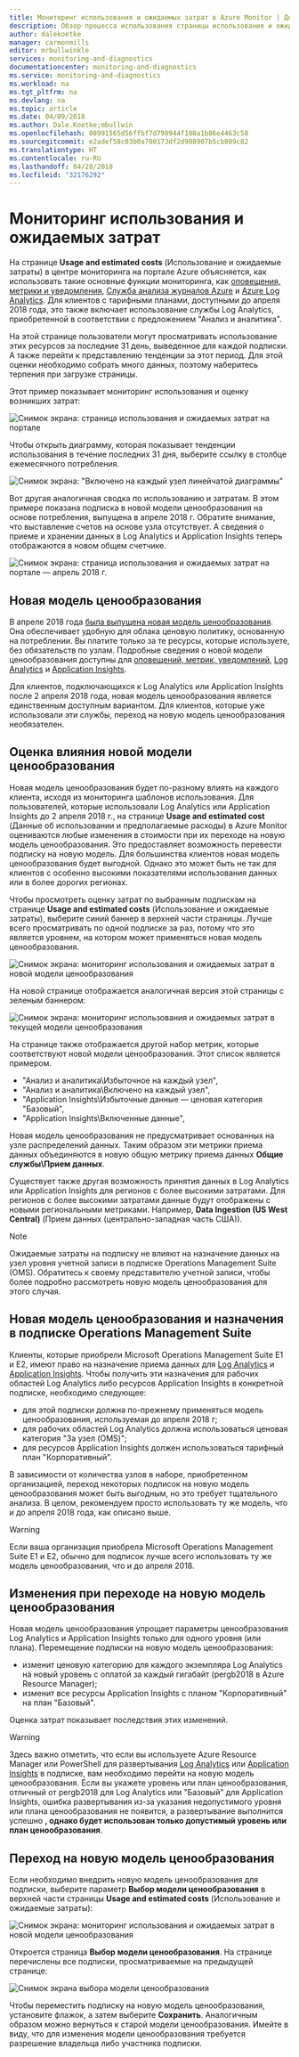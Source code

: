 ```yaml
---
title: Мониторинг использования и ожидаемых затрат в Azure Monitor | Документация Майкрософт
description: Обзор процесса использования страницы использования и ожидаемых затрат в Azure Monitor
author: dalekoetke
manager: carmonmills
editor: mrbullwinkle
services: monitoring-and-diagnostics
documentationcenter: monitoring-and-diagnostics
ms.service: monitoring-and-diagnostics
ms.workload: na
ms.tgt_pltfrm: na
ms.devlang: na
ms.topic: article
ms.date: 04/09/2018
ms.author: Dale.Koetke;mbullwin
ms.openlocfilehash: 08991565d56ffbf7d798944f108a1b86e4463c58
ms.sourcegitcommit: e2adef58c03b0a780173df2d988907b5cb809c82
ms.translationtype: HT
ms.contentlocale: ru-RU
ms.lasthandoff: 04/28/2018
ms.locfileid: "32176292"
---
```

# <a name="monitoring-usage-and-estimated-costs"></a>Мониторинг использования и ожидаемых затрат

На странице **Usage and estimated costs** (Использование и ожидаемые затраты) в центре мониторинга на портале Azure объясняется, как использовать такие основные функции мониторинга, как [оповещения, метрики и уведомления](https://azure.microsoft.com/pricing/details/monitor/), [Служба анализа журналов Azure](https://azure.microsoft.com/pricing/details/log-analytics/) и [Azure Log Analytics](https://azure.microsoft.com/pricing/details/application-insights/). Для клиентов с тарифными планами, доступными до апреля 2018 года, это также включает использование службы Log Analytics, приобретенной в соответствии с предложением "Анализ и аналитика".

На этой странице пользователи могут просматривать использование этих ресурсов за последние 31 день, выведенное для каждой подписки. А также перейти к представлению тенденции за этот период. Для этой оценки необходимо собрать много данных, поэтому наберитесь терпения при загрузке страницы.

Этот пример показывает мониторинг использования и оценку возникших затрат:

![Снимок экрана: страница использования и ожидаемых затрат на портале](./media/monitoring-usage-and-estimated-costs/001.png)

Чтобы открыть диаграмму, которая показывает тенденции использования в течение последних 31 дня, выберите ссылку в столбце ежемесячного потребления.

![Снимок экрана: "Включено на каждый узел линейчатой диаграммы"](./media/monitoring-usage-and-estimated-costs/002.png)

Вот другая аналогичная сводка по использованию и затратам. В этом примере показана подписка в новой модели ценообразования на основе потребления, выпущена в апреле 2018 г. Обратите внимание, что выставление счетов на основе узла отсутствует. А сведения о приеме и хранении данных в Log Analytics и Application Insights теперь отображаются в новом общем счетчике.

![Снимок экрана: страница использования и ожидаемых затрат на портале — апрель 2018 г.](./media/monitoring-usage-and-estimated-costs/003.png)

## <a name="new-pricing-model"></a>Новая модель ценообразования

В апреле 2018 года [была выпущена новая модель ценообразования](https://azure.microsoft.com/blog/introducing-a-new-way-to-purchase-azure-monitoring-services/).  Она обеспечивает удобную для облака ценовую политику, основанную на потреблении. Вы платите только за те ресурсы, которые используете, без обязательств по узлам. Подробные сведения о новой модели ценообразования доступны для [оповещений, метрик, уведомлений](https://azure.microsoft.com/pricing/details/monitor/), [Log Analytics](https://azure.microsoft.com/pricing/details/log-analytics/) и [Application Insights](https://azure.microsoft.com/pricing/details/application-insights/). 

Для клиентов, подключающихся к Log Analytics или Application Insights после 2 апреля 2018 года, новая модель ценообразования является единственным доступным вариантом. Для клиентов, которые уже использовали эти службы, переход на новую модель ценообразования необязателен.

## <a name="assessing-the-impact-of-the-new-pricing-model"></a>Оценка влияния новой модели ценообразования
Новая модель ценообразования будет по-разному влиять на каждого клиента, исходя из мониторинга шаблонов использования. Для пользователей, которые использовали Log Analytics или Application Insights до 2 апреля 2018 г., на странице **Usage and estimated cost** (Данные об использовании и предполагаемые расходы) в Azure Monitor оцениваются любые изменения в стоимости при их переходе на новую модель ценообразования. Это предоставляет возможность перевести подписку на новую модель. Для большинства клиентов новая модель ценообразования будет выгодной. Однако это может быть не так для клиентов с особенно высокими показателями использования данных или в более дорогих регионах.

Чтобы просмотреть оценку затрат по выбранным подпискам на странице **Usage and estimated costs** (Использование и ожидаемые затраты), выберите синий баннер в верхней части страницы. Лучше всего просматривать по одной подписке за раз, потому что это является уровнем, на котором может применяться новая модель ценообразования.

![Снимок экрана: мониторинг использования и ожидаемых затрат в новой модели ценообразования](./media/monitoring-usage-and-estimated-costs/004.png)

На новой странице отображается аналогичная версия этой страницы с зеленым баннером:

![Снимок экрана: мониторинг использования и ожидаемых затрат в текущей модели ценообразования](./media/monitoring-usage-and-estimated-costs/005.png)

На странице также отображается другой набор метрик, которые соответствуют новой модели ценообразования. Этот список является примером.

- "Анализ и аналитика\Избыточное на каждый узел",
- "Анализ и аналитика\Включено на каждый узел",
- "Application Insights\Избыточные данные — ценовая категория "Базовый",
- "Application Insights\Включенные данные",

Новая модель ценообразования не предусматривает основанных на узле распределений данных. Таким образом эти метрики приема данных объединяются в новую общую метрику приема данных **Общие службы\Прием данных**. 

Существует также другая возможность принятия данных в Log Analytics или Application Insights для регионов с более высокими затратами. Для регионов с более высокими затратами данные будут отображены с новыми региональными метриками. Например, **Data Ingestion (US West Central)** (Прием данных (центрально-западная часть США)).

> [!NOTE]
> Ожидаемые затраты на подписку не влияют на назначение данных на узел уровня учетной записи в подписке Operations Management Suite (OMS). Обратитесь к своему представителю учетной записи, чтобы более подробно рассмотреть новую модель ценообразования для этого случая.

## <a name="new-pricing-model-and-operations-management-suite-subscription-entitlements"></a>Новая модель ценообразования и назначения в подписке Operations Management Suite

Клиенты, которые приобрели Microsoft Operations Management Suite E1 и E2, имеют право на назначение приема данных для [Log Analytics](https://www.microsoft.com/cloud-platform/operations-management-suite) и [Application Insights](https://docs.microsoft.com/azure/application-insights/app-insights-pricing#the-price-plans). Чтобы получить эти назначения для рабочих областей Log Analytics либо ресурсов Application Insights в конкретной подписке, необходимо следующее: 

- для этой подписки должна по-прежнему применяться модель ценообразования, используемая до апреля 2018 г;
- для рабочих областей Log Analytics должна использоваться ценовая категория "За узел (OMS)";
- для ресурсов Application Insights должен использоваться тарифный план "Корпоративный".

В зависимости от количества узлов в наборе, приобретенном организацией, переход некоторых подписок на новую модель ценообразования может быть выгодным, но это требует тщательного анализа. В целом, рекомендуем просто использовать ту же модель, что и до апреля 2018 года, как описано выше.

> [!WARNING]
> Если ваша организация приобрела Microsoft Operations Management Suite E1 и E2, обычно для подписок лучше всего использовать ту же модель ценообразования, что и до апреля 2018. 
>

## <a name="changes-when-youre-moving-to-the-new-pricing-model"></a>Изменения при переходе на новую модель ценообразования

Новая модель ценообразования упрощает параметры ценообразования Log Analytics и Application Insights только для одного уровня (или плана). Перемещение подписки на новую модель ценообразования:

- изменит ценовую категорию для каждого экземпляра Log Analytics на новый уровень с оплатой за каждый гигабайт (pergb2018 в Azure Resource Manager);
- изменит все ресурсы Application Insights с планом "Корпоративный" на план "Базовый".

Оценка затрат показывает последствия этих изменений.

> [!WARNING]
> Здесь важно отметить, что если вы используете Azure Resource Manager или PowerShell для развертывания [Log Analytics](https://docs.microsoft.com/azure/log-analytics/log-analytics-template-workspace-configuration) или [Application Insights](https://docs.microsoft.com/azure/application-insights/app-insights-powershell) в подписке, вам необходимо перейти на новую модель ценообразования. Если вы укажете уровень или план ценообразования, отличный от pergb2018 для Log Analytics или "Базовый" для Application Insights, ошибка развертывания из-за указания недопустимого уровня или плана ценообразования не появится, а развертывание выполнится успешно **, однако будет использован только допустимый уровень или план ценообразования**. 
>

## <a name="moving-to-the-new-pricing-model"></a>Переход на новую модель ценообразования

Если необходимо внедрить новую модель ценообразования для подписки, выберите параметр **Выбор модели ценообразования** в верхней части страницы **Usage and estimated costs** (Использование и ожидаемые затраты):

![Снимок экрана: мониторинг использования и ожидаемых затрат в новой модели ценообразования](./media/monitoring-usage-and-estimated-costs/006.png)

Откроется страница **Выбор модели ценообразования**. На странице перечислены все подписки, просматриваемые на предыдущей странице:

![Снимок экрана выбора модели ценообразования](./media/monitoring-usage-and-estimated-costs/007.png)

Чтобы переместить подписку на новую модель ценообразования, установите флажок, а затем выберите **Сохранить**. Аналогичным образом можно вернуться к старой модели ценообразования. Имейте в виду, что для изменения модели ценообразования требуется разрешение владельца либо участника подписки.
